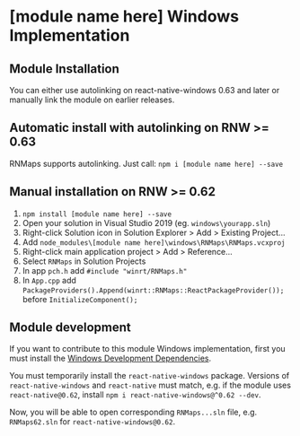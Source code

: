 # [module name here] Windows Implementation

## Module Installation
You can either use autolinking on react-native-windows 0.63 and later or manually link the module on earlier releases.

## Automatic install with autolinking on RNW >= 0.63
RNMaps supports autolinking. Just call: `npm i [module name here] --save`

## Manual installation on RNW >= 0.62
1. `npm install [module name here] --save`
2. Open your solution in Visual Studio 2019 (eg. `windows\yourapp.sln`)
3. Right-click Solution icon in Solution Explorer > Add > Existing Project...
4. Add `node_modules\[module name here]\windows\RNMaps\RNMaps.vcxproj`
5. Right-click main application project > Add > Reference...
6. Select `RNMaps` in Solution Projects
7. In app `pch.h` add `#include "winrt/RNMaps.h"`
8. In `App.cpp` add `PackageProviders().Append(winrt::RNMaps::ReactPackageProvider());` before `InitializeComponent();`

## Module development

If you want to contribute to this module Windows implementation, first you must install the [Windows Development Dependencies](https://aka.ms/rnw-deps).

You must temporarily install the `react-native-windows` package. Versions of `react-native-windows` and `react-native` must match, e.g. if the module uses `react-native@0.62`, install `npm i react-native-windows@^0.62 --dev`.

Now, you will be able to open corresponding `RNMaps...sln` file, e.g. `RNMaps62.sln` for `react-native-windows@0.62`.